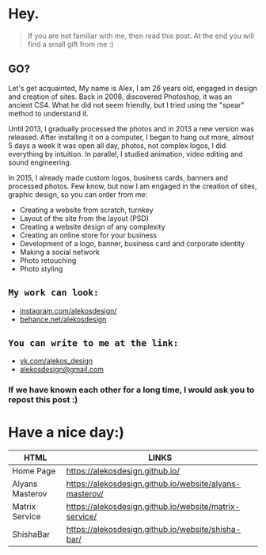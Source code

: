 # Hey.
> If you are not familiar with me, then read this post.
> At the end you will find a small gift from me :)

## GO?
Let's get acquainted, My name is Alex, I am 26 years old, engaged in design and creation of sites.
Back in 2008, discovered Photoshop, it was an ancient CS4. What he did not seem friendly, but I tried using the "spear" method to understand it.

Until 2013, I gradually processed the photos and in 2013 a new version was released.
After installing it on a computer, I began to hang out more, almost 5 days a week it was open all day, photos, not complex logos, I did everything by intuition. In parallel, I studied animation, video editing and sound engineering.

In 2015, I already made custom logos, business cards, banners and processed photos.
Few know, but now I am engaged in the creation of sites, graphic design, so you can order from me:
- Creating a website from scratch, turnkey
- Layout of the site from the layout (PSD)
- Creating a website design of any complexity
- Creating an online store for your business
- Development of a logo, banner, business card and corporate identity
- Making a social network
- Photo retouching
- Photo styling


## ```My work can look:```
- [instagram.com/alekosdesign/](https://instagram.com/alekosdesign/)
- [behance.net/alekosdesign](https://behance.net/alekosdesign)


## ```You can write to me at the link:```
- [vk.com/alekos_design](https://vk.me/alekos_design)
- [alekosdesign@gmail.com](alekosdesign@gmail.com)

### If we have known each other for a long time, I would ask you to repost this post :)
# Have a nice day:)



| HTML | LINKS |
| ------ | ------ |
| Home Page | https://alekosdesign.github.io/
| Alyans Masterov | https://alekosdesign.github.io/website/alyans-masterov/
| Matrix Service | https://alekosdesign.github.io/website/matrix-service/
| ShishaBar | https://alekosdesign.github.io/website/shisha-bar/
